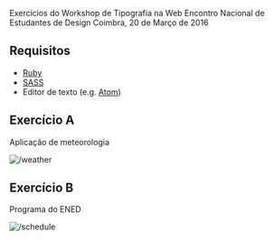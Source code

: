 Exercícios do Workshop de Tipografia na Web
Encontro Nacional de Estudantes de Design
Coimbra, 20 de Março de 2016

## Requisitos
* [Ruby](http://rubyinstaller.org/)
* [SASS](http://sass-lang.com/install)
* Editor de texto (e.g. [Atom](https://atom.io/))

## Exercício A
Aplicação de meteorologia

![/weather](https://dl.dropboxusercontent.com/s/47i7bxe1eahpmjq/Screenshot%202016-03-20%2014.04.36.png "/weather")

## Exercício B
Programa do ENED

![/schedule](https://dl.dropboxusercontent.com/s/toj9j0hnb0aiash/Screenshot%202016-03-20%2014.05.44.png?dl=0 "/schedule")
